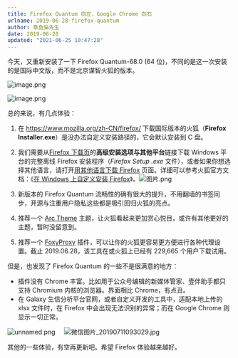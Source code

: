 ```yaml
---
title: Firefox Quantum 向左，Google Chrome 向右
urlname: 2019-06-28-firefox-quantum
author: 章鱼猫先生
date: 2019-06-28
updated: "2021-06-25 10:47:28"
---
```


今天，又重新安装了一下 Firefox Quantum-68.0 (64 位)，不同的是这一次安装的是国际中文版，而不是北京谋智火狐的版本。

![image.png](https://shub.weiyan.tech/yuque/elog-cookbook-img/FmxBkEn7q8pnGgYHFEK1SLCiRmMX.png)

![image.png](https://shub.weiyan.tech/yuque/elog-cookbook-img/FomqCPAjvVIdr00nr2l5bRPJ_f9i.png)

总的来说，有几点体验：

1.  在 <https://www.mozilla.org/zh-CN/firefox/> 下载国际版本的火狐（**Firefox Installer.exe**）是没办法自定义安装路径的，它会默认安装到 C 盘。

2.  我们需要从[Firefox 下载页](https://www.mozilla.org/firefox/new/?utm_medium=referral&utm_source=support.mozilla.org)的**高级安装选项与其他平台**链接下载 Windows 平台的完整离线 Firefox 安装程序（_Firefox Setup <version>.exe_ 文件），或者如果你想选择其他语言，请打开[用其他语言下载 Firefox](https://www.mozilla.org/firefox/all/) 页面。详细可以参考火狐官方文档：《[在 Windows 上自定义安装 Firefox](https://support.mozilla.org/zh-CN/kb/custom-installation-firefox-on-windows)》。![图片.png](https://shub.weiyan.tech/yuque/elog-cookbook-img/FmrLWVQGz2M7BOx3ZA8B9_oA1JS3.png)

3.  新版本的 Firefox Quantum 流畅性的确有很大的提升，不用翻墙的书签同步，开源与注重用户隐私这些都是吸引回归火狐的亮点。

4.  推荐一个 [Arc Theme](https://addons.mozilla.org/zh-CN/firefox/addon/arc-theme-we/) 主题，让火狐看起来更加赏心悦目，或许有其他更好的主题，暂时没留意到。

5.  推荐一个 [FoxyProxy](https://addons.mozilla.org/zh-CN/firefox/addon/foxyproxy-standard/) 插件，可以让你的火狐更容易更方便进行各种代理设置。截止 2019.06.28，该工具在或火狐上已经有 229,665 个用户下载试用。

但是，也发现了 Firefox Quantum 的一些不是很满意的地方：

- 插件没有 Chrome 丰富。比如用于公众号编辑的新媒体管家、壹伴助手都只支持 Chromium 内核的浏览器。界面相比 Chrome，有点丑。
- 在 Galaxy 生信分析平台官网，或者自定义开发的工具中，适配本地上传的 xlsx 文件时，在 Firefox 中会出现无法识别的异常；而在 Google Chrome 则显示一切正常。

![unnamed.png](https://shub.weiyan.tech/yuque/elog-cookbook-img/Ft4CTAOT26xjHm5uRzYdL_TeEvtu.png)     ![微信图片_20190711093029.jpg](https://shub.weiyan.tech/yuque/elog-cookbook-img/FqIcAubPGXupXoVYVCcVnpxFCx2T.jpeg)

其他的一些体验，有空再更新吧。希望 Firefox 体验越来越好。
